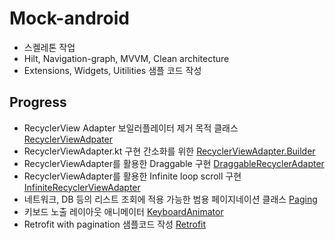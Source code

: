 # Mock-android
- 스켈레톤 작업
- Hilt, Navigation-graph, MVVM, Clean architecture
- Extensions, Widgets, Uitilities 샘플 코드 작성

## Progress
- RecyclerView Adapter 보일러플레이터 제거 목적 클래스 [RecyclerViewAdpater](https://github.com/ikmuwn/RecyclerViewAdatper)
- RecyclerViewAdapter.kt 구현 간소화를 위한 [RecyclerViewAdapter.Builder](https://github.com/ikmuwn/RecyclerViewAdatper#adapterkt-%EC%B6%94%EA%B0%80%ED%95%98%EB%8A%94-%EB%8C%80%EC%8B%A0-recyclerviewadapterbuilder-%EC%82%AC%EC%9A%A9)
- RecyclerViewAdapter를 활용한 Draggable 구현 [DraggableRecyclerAdapter](https://github.com/ikmuwn/RecyclerViewAdatper#%EA%B0%99%EC%9D%80-%EB%B0%A9%EC%8B%9D%EC%9C%BC%EB%A1%9C-draggable-%EC%A0%81%EC%9A%A9)
- RecyclerViewAdapter를 활용한 Infinite loop scroll 구현 [InfiniteRecyclerViewAdapter](https://github.com/ikmuwn/RecyclerViewAdatper#%EA%B0%99%EC%9D%80-%EB%B0%A9%EC%8B%9D%EC%9C%BC%EB%A1%9C-infinite-loop-%EC%A0%81%EC%9A%A9)
- 네트워크, DB 등의 리스트 조회에 적용 가능한 범용 페이지네이션 클래스 [Paging](https://github.com/ikmuwn/Paging)
- 키보드 노출 레이아웃 애니메이터 [KeyboardAnimator](https://github.com/ikmuwn/KeyboardAnimator)
- Retrofit with pagination 샘플코드 작성 [Retrofit](https://github.com/ikmuwn/Retrofit)
